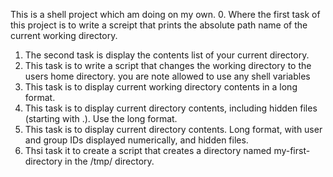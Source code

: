 This is a shell project which am doing on my own.
0. Where the first task of this project is to write a screipt that prints the absolute path name of the current working directory.
1. The second task is display the contents list of your current directory.
2. This task is to write a script that changes the working directory to the users home directory. you are note allowed to use any shell variables
3. This task is to display current working directory contents in a long format.
4. This task is to display current directory contents, including hidden files (starting with .). Use the long format.
5. This task is to display current directory contents. Long format, with user and group IDs displayed numerically, and hidden files.
6. Thsi task it to create a script that creates a directory named my-first-directory in the /tmp/ directory. 
